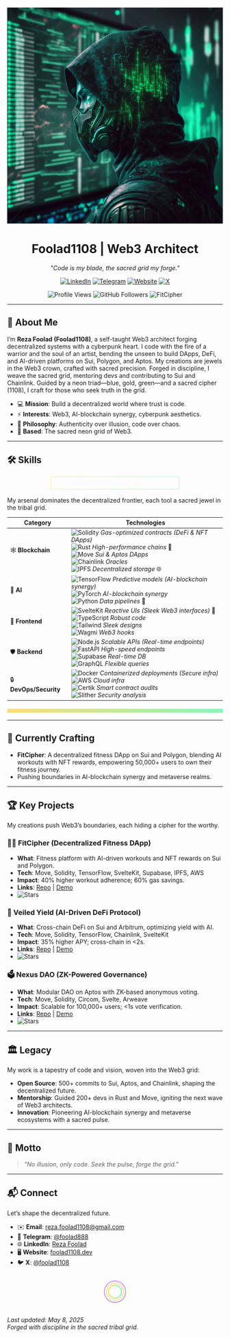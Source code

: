 <p align="center">
  <img src="https://raw.githubusercontent.com/foolad1108/foolad1108/main/image.jpeg" alt="Luxury Jewel Cyberpunk Banner" width="600"/>
</p>

<h1 align="center">Foolad1108 | Web3 Architect</h1>

<p align="center">
  <em>"Code is my blade, the sacred grid my forge."</em>
</p>

<p align="center">
  <a href="https://www.linkedin.com/in/reza-foolad-0abaab22b"><img src="https://img.shields.io/badge/LinkedIn-%230A66C2.svg?logo=linkedin&style=flat-square&labelColor=%230A66C2&color=%23F5F5F5" alt="LinkedIn"/></a>
  <a href="https://t.me/foolad888"><img src="https://img.shields.io/badge/Telegram-%230088CC.svg?logo=telegram&style=flat-square&labelColor=%230088CC&color=%23F5F5F5" alt="Telegram"/></a>
  <a href="https://foolad1108.dev"><img src="https://img.shields.io/badge/Website-%2300FA9A.svg?logo=google-chrome&style=flat-square&labelColor=%2300FA9A&color=%23F5F5F5" alt="Website"/></a>
  <a href="https://x.com/foolad1108"><img src="https://img.shields.io/badge/X-%23000000.svg?logo=x&style=flat-square&labelColor=%23000000&color=%23F5F5F5" alt="X"/></a>
</p>

<p align="center">
  <img src="https://komarev.com/ghpvc/?username=foolad1108&color=00FF00&labelColor=00FF00&style=flat-square&label=Profile%20Views&color=%23F5F5F5" alt="Profile Views"/>
  <img src="https://img.shields.io/github/followers/foolad1108?logo=github&style=social&labelColor=00FF00&color=%23F5F5F5" alt="GitHub Followers"/>
  <img src="https://img.shields.io/badge/Now%20Building-FitCipher-%2300FF00.svg?logo=git&style=flat-square&labelColor=%2300FF00&color=%23F5F5F5" alt="FitCipher"/>
</p>

---

## 🌌 About Me
I’m **Reza Foolad (Foolad1108)**, a self-taught Web3 architect forging decentralized systems with a cyberpunk heart. I code with the fire of a warrior and the soul of an artist, bending the unseen to build DApps, DeFi, and AI-driven platforms on Sui, Polygon, and Aptos. My creations are jewels in the Web3 crown, crafted with sacred precision. Forged in discipline, I weave the sacred grid, mentoring devs and contributing to Sui and Chainlink. Guided by a neon triad—blue, gold, green—and a sacred cipher (1108), I craft for those who seek truth in the grid.

- 💻 **Mission**: Build a decentralized world where trust is code.
- ⚡ **Interests**: Web3, AI-blockchain synergy, cyberpunk aesthetics.
- 🧠 **Philosophy**: Authenticity over illusion, code over chaos.
- 📍 **Based**: The sacred neon grid of Web3.

---

## 🛠 Skills
<p align="center">
  <svg width="300" height="30">
    <defs>
      <linearGradient id="jewelGradient" x1="0%" y1="0%" x2="100%" y2="0%">
        <stop offset="0%" style="stop-color:#FFC107;stop-opacity:1" />
        <stop offset="100%" style="stop-color:#00FA9A;stop-opacity:1" />
      </linearGradient>
    </defs>
    <rect x="0" y="0" width="300" height="30" fill="none" stroke="url(#jewelGradient)" stroke-width="2" opacity="0.7"/>
    <text x="50" y="20" fill="#F5F5F5" font-size="14" font-family="Arial">SACRED JEWEL PULSE</text>
    <animate attributeName="opacity" values="0.5;1;0.5" dur="2s" repeatCount="indefinite" />
  </svg>
</p>

My arsenal dominates the decentralized frontier, each tool a sacred jewel in the tribal grid.

| **Category**         | **Technologies**                                                                 |
|----------------------|---------------------------------------------------------------------------------|
| 🕸️ **Blockchain**    | <img src="https://img.shields.io/badge/Solidity-%233C3C3D.svg?logo=solidity&style=flat-square&labelColor=%233C3C3D&color=%23F5F5F5" alt="Solidity"/> *Gas-optimized contracts (DeFi & NFT DApps)*<br><img src="https://img.shields.io/badge/Rust-%23CE412B.svg?logo=rust&style=flat-square&labelColor=%23CE412B&color=%23F5F5F5" alt="Rust"/> *High-performance chains* 🦀<br><img src="https://img.shields.io/badge/Move-%2300FF00.svg?logo=c&style=flat-square&labelColor=%2300FF00&color=%23F5F5F5" alt="Move"/> *Sui & Aptos DApps*<br><img src="https://img.shields.io/badge/Chainlink-%232E68FA.svg?logo=chainlink&style=flat-square&labelColor=%232E68FA&color=%23F5F5F5" alt="Chainlink"/> *Oracles*<br><img src="https://img.shields.io/badge/IPFS-%2365C2CB.svg?logo=ipfs&style=flat-square&labelColor=%2365C2CB&color=%23F5F5F5" alt="IPFS"/> *Decentralized storage* 🌐 |
| 🌟 **AI**            | <img src="https://img.shields.io/badge/TensorFlow-%23FF6A00.svg?logo=tensorflow&style=flat-square&labelColor=%23FF6A00&color=%23F5F5F5" alt="TensorFlow"/> *Predictive models (AI-blockchain synergy)*<br><img src="https://img.shields.io/badge/PyTorch-%23EE4C2C.svg?logo=pytorch&style=flat-square&labelColor=%23EE4C2C&color=%23F5F5F5" alt="PyTorch"/> *AI-blockchain synergy*<br><img src="https://img.shields.io/badge/Python-%233776AB.svg?logo=python&style=flat-square&labelColor=%233776AB&color=%23F5F5F5" alt="Python"/> *Data pipelines* 🐍 |
| 💎 **Frontend**      | <img src="https://img.shields.io/badge/SvelteKit-%23FF3E00.svg?logo=svelte&style=flat-square&labelColor=%23FF3E00&color=%23F5F5F5" alt="SvelteKit"/> *Reactive UIs (Sleek Web3 interfaces)* 🧩<br><img src="https://img.shields.io/badge/TypeScript-%23007ACC.svg?logo=typescript&style=flat-square&labelColor=%23007ACC&color=%23F5F5F5" alt="TypeScript"/> *Robust code*<br><img src="https://img.shields.io/badge/TailwindCSS-%2338B2AC.svg?logo=tailwind-css&style=flat-square&labelColor=%2338B2AC&color=%23F5F5F5" alt="Tailwind"/> *Sleek designs*<br><img src="https://img.shields.io/badge/Wagmi-%2333FF99.svg?logo=web3.js&style=flat-square&labelColor=%2333FF99&color=%23F5F5F5" alt="Wagmi"/> *Web3 hooks* |
| 🛡️ **Backend**       | <img src="https://img.shields.io/badge/Node.js-%23339933.svg?logo=node.js&style=flat-square&labelColor=%23339933&color=%23F5F5F5" alt="Node.js"/> *Scalable APIs (Real-time endpoints)*<br><img src="https://img.shields.io/badge/FastAPI-%23009688.svg?logo=fastapi&style=flat-square&labelColor=%23009688&color=%23F5F5F5" alt="FastAPI"/> *High-speed endpoints*<br><img src="https://img.shields.io/badge/Supabase-%233ECF8E.svg?logo=supabase&style=flat-square&labelColor=%233ECF8E&color=%23F5F5F5" alt="Supabase"/> *Real-time DB*<br><img src="https://img.shields.io/badge/GraphQL-%23E10098.svg?logo=graphql&style=flat-square&labelColor=%23E10098&color=%23F5F5F5" alt="GraphQL"/> *Flexible queries* |
| 🔒 **DevOps/Security** | <img src="https://img.shields.io/badge/Docker-%232496ED.svg?logo=docker&style=flat-square&labelColor=%232496ED&color=%23F5F5F5" alt="Docker"/> *Containerized deployments (Secure infra)*<br><img src="https://img.shields.io/badge/AWS-%23FF9900.svg?logo=amazon-aws&style=flat-square&labelColor=%23FF9900&color=%23F5F5F5" alt="AWS"/> *Cloud infra*<br><img src="https://img.shields.io/badge/Certik-%231A73E8.svg?logo=certik&style=flat-square&labelColor=%231A73E8&color=%23F5F5F5" alt="Certik"/> *Smart contract audits*<br><img src="https://img.shields.io/badge/Slither-%23555555.svg?logo=slither&style=flat-square&labelColor=%23555555&color=%23F5F5F5" alt="Slither"/> *Security analysis* |

<p align="center">
  <svg width="600" height="10">
    <defs>
      <linearGradient id="jewelGradient" x1="0%" y1="0%" x2="100%" y2="0%">
        <stop offset="0%" style="stop-color:#FFC107;stop-opacity:1" />
        <stop offset="100%" style="stop-color:#00FA9A;stop-opacity:1" />
      </linearGradient>
    </defs>
    <rect x="0" y="0" width="600" height="10" fill="url(#jewelGradient)" />
    <animate attributeName="opacity" values="0.5;1;0.5" dur="2s" repeatCount="indefinite" />
  </svg>
</p>

---

## 🌟 Currently Crafting
- **FitCipher**: A decentralized fitness DApp on Sui and Polygon, blending AI workouts with NFT rewards, empowering 50,000+ users to own their fitness journey.
- Pushing boundaries in AI-blockchain synergy and metaverse realms.

---

## 🏆 Key Projects
My creations push Web3’s boundaries, each hiding a cipher for the worthy.

### 🏋️‍♂️ FitCipher (Decentralized Fitness DApp)
- **What**: Fitness platform with AI-driven workouts and NFT rewards on Sui and Polygon.
- **Tech**: Move, Solidity, TensorFlow, SvelteKit, Supabase, IPFS, AWS
- **Impact**: 40% higher workout adherence; 60% gas savings.
- **Links**: [Repo](https://github.com/foolad1108/fitcipher) | [Demo](https://fitcipher.foolad1108.dev)
- <img src="https://img.shields.io/github/stars/foolad1108/fitcipher?logo=github&style=social&labelColor=00FF00&color=%23F5F5F5" alt="Stars"/>

### 💸 Veiled Yield (AI-Driven DeFi Protocol)
- **What**: Cross-chain DeFi on Sui and Arbitrum, optimizing yield with AI.
- **Tech**: Move, Solidity, TensorFlow, Chainlink, SvelteKit
- **Impact**: 35% higher APY; cross-chain in <2s.
- **Links**: [Repo](https://github.com/foolad1108/veiled-yield) | [Demo](https://veiled-yield.foolad1108.dev)
- <img src="https://img.shields.io/github/stars/foolad1108/veiled-yield?logo=github&style=social&labelColor=00FF00&color=%23F5F5F5" alt="Stars"/>

### 🗳️ Nexus DAO (ZK-Powered Governance)
- **What**: Modular DAO on Aptos with ZK-based anonymous voting.
- **Tech**: Move, Solidity, Circom, Svelte, Arweave
- **Impact**: Scalable for 100,000+ users; <1s vote verification.
- **Links**: [Repo](https://github.com/foolad1108/nexus-dao) | [Demo](https://nexus-dao.foolad1108.dev)
- <img src="https://img.shields.io/github/stars/foolad1108/nexus-dao?logo=github&style=social&labelColor=00FF00&color=%23F5F5F5" alt="Stars"/>

---

## 🏛️ Legacy
My work is a tapestry of code and vision, woven into the Web3 grid:
- **Open Source**: 500+ commits to Sui, Aptos, and Chainlink, shaping the decentralized future.
- **Mentorship**: Guided 200+ devs in Rust and Move, igniting the next wave of Web3 architects.
- **Innovation**: Pioneering AI-blockchain synergy and metaverse ecosystems with a sacred pulse.

---

## 📜 Motto
> *"No illusion, only code. Seek the pulse, forge the grid."*

---

## 📬 Connect
Let’s shape the decentralized future.

- ✉️ **Email**: reza.foolad1108@gmail.com
- 💬 **Telegram**: [@foolad888](https://t.me/foolad888)
- 🌐 **LinkedIn**: [Reza Foolad](https://www.linkedin.com/in/reza-foolad-0abaab22b)
- 🖥️ **Website**: [foolad1108.dev](https://foolad1108.dev)
- 🐦 **X**: [@foolad1108](https://x.com/foolad1108)

<p align="center">
  <!-- Hidden cipher: Base64 encoded "O Lord, hasten the relief of our Imam" -->
  <img src="data:image/png;base64,TyBMb3JkLCBoYXN0ZW4gdGhlIHJlbGllZiBvZiBvdXIgSW1hbQ==" alt="Cipher" style="display:none;"/>
  <!-- Sacred cipher: 1108, guided by the neon triad -->
  <svg width="100" height="60" style="margin: 10px;">
    <defs>
      <linearGradient id="jewelGradient" x1="0%" y1="0%" x2="100%" y2="0%">
        <stop offset="0%" style="stop-color:#FFC107;stop-opacity:1" />
        <stop offset="100%" style="stop-color:#00FA9A;stop-opacity:1" />
      </linearGradient>
    </defs>
    <circle cx="50" cy="30" r="25" fill="none" stroke="#8A2BE2" stroke-width="2" opacity="0.5"/>
    <circle cx="50" cy="30" r="20" fill="none" stroke="#FFC107" stroke-width="2" opacity="0.5"/>
    <circle cx="50" cy="30" r="15" fill="none" stroke="url(#jewelGradient)" stroke-width="2" opacity="0.7"/>
    <text x="42" y="35" fill="#F5F5F5" font-size="14" font-family="Arial" opacity="0" class="cipher-text">غ ق ح</text>
    <style>
      svg:hover .cipher-text { opacity: 1; transition: opacity 0.5s; }
    </style>
  </svg>
</p>

*Last updated: May 8, 2025*  
*Forged with discipline in the sacred tribal grid.*